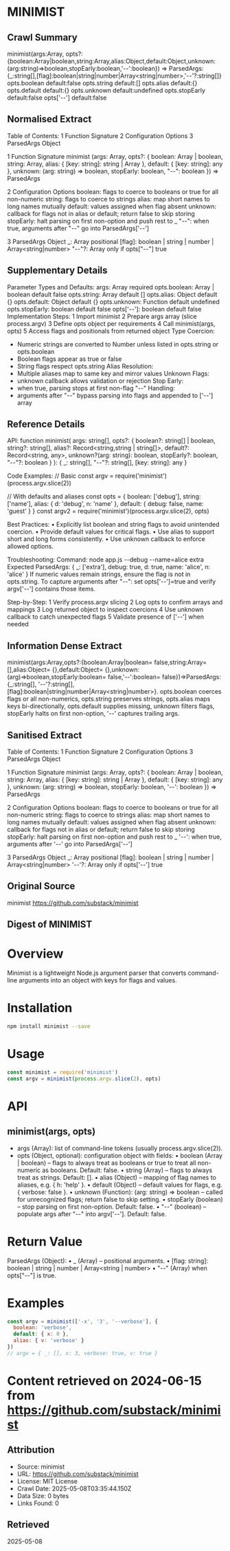 # MINIMIST

## Crawl Summary
minimist(args:Array<string>, opts?:{boolean:Array<string>|boolean,string:Array<string>,alias:Object,default:Object,unknown:(arg:string)=>boolean,stopEarly:boolean,'--':boolean}) => ParsedArgs:{_:string[],[flag]:boolean|string|number|Array<string|number>,'--'?:string[]}  opts.boolean default:false opts.string default:[] opts.alias default:{} opts.default default:{} opts.unknown default:undefined opts.stopEarly default:false opts['--'] default:false

## Normalised Extract
Table of Contents:
1 Function Signature
2 Configuration Options
3 ParsedArgs Object

1 Function Signature
   minimist  (args: Array<string>, opts?: {
     boolean: Array<string> | boolean,
     string: Array<string>,
     alias: { [key: string]: string | Array<string> },
     default: { [key: string]: any },
     unknown: (arg: string) => boolean,
     stopEarly: boolean,
     "--": boolean
   }) => ParsedArgs

2 Configuration Options
   boolean: flags to coerce to booleans or true for all non-numeric
   string: flags to coerce to strings
   alias: map short names to long names mutually
   default: values assigned when flag absent
   unknown: callback for flags not in alias or default; return false to skip storing
   stopEarly: halt parsing on first non-option and push rest to _
   "--": when true, arguments after "--" go into ParsedArgs['--']

3 ParsedArgs Object
   _: Array<string> positional
   [flag]: boolean | string | number | Array<string|number>
   "--"?: Array<string> only if opts["--"] true

## Supplementary Details
Parameter Types and Defaults:
  args: Array<string> required
  opts.boolean: Array<string> | boolean default false
  opts.string: Array<string> default []
  opts.alias: Object default {}
  opts.default: Object default {}
  opts.unknown: Function default undefined
  opts.stopEarly: boolean default false
  opts['--']: boolean default false
Implementation Steps:
 1 Import minimist
 2 Prepare args array (slice process.argv)
 3 Define opts object per requirements
 4 Call minimist(args, opts)
 5 Access flags and positionals from returned object
Type Coercion:
 - Numeric strings are converted to Number unless listed in opts.string or opts.boolean
 - Boolean flags appear as true or false
 - String flags respect opts.string
Alias Resolution:
 - Multiple aliases map to same key and mirror values
Unknown Flags:
 - unknown callback allows validation or rejection
Stop Early:
 - when true, parsing stops at first non-flag
"--" Handling:
 - arguments after "--" bypass parsing into flags and appended to ['--'] array

## Reference Details
API:
  function minimist(
    args: string[],
    opts?: {
      boolean?: string[] | boolean,
      string?: string[],
      alias?: Record<string,string | string[]>,
      default?: Record<string, any>,
      unknown?(arg: string): boolean,
      stopEarly?: boolean,
      "--"?: boolean
    }
  ): {
    _: string[],
    "--"?: string[],
    [key: string]: any
  }

Code Examples:
  // Basic
  const argv = require('minimist')(process.argv.slice(2))

  // With defaults and aliases
  const opts = {
    boolean: ['debug'],
    string: ['name'],
    alias: { d: 'debug', n: 'name' },
    default: { debug: false, name: 'guest' }
  }
  const argv2 = require('minimist')(process.argv.slice(2), opts)

Best Practices:
  • Explicitly list boolean and string flags to avoid unintended coercion.
  • Provide default values for critical flags.
  • Use alias to support short and long forms consistently.
  • Use unknown callback to enforce allowed options.

Troubleshooting:
  Command: node app.js --debug --name=alice extra
  Expected ParsedArgs: { _: ['extra'], debug: true, d: true, name: 'alice', n: 'alice' }
  If numeric values remain strings, ensure the flag is not in opts.string.
  To capture arguments after "--": set opts['--']=true and verify argv['--'] contains those items.

Step-by-Step:
 1 Verify process.argv slicing
 2 Log opts to confirm arrays and mappings
 3 Log returned object to inspect coercions
 4 Use unknown callback to catch unexpected flags
 5 Validate presence of ['--'] when needed

## Information Dense Extract
minimist(args:Array<string>,opts?:{boolean:Array<string>|boolean= false,string:Array<string>= [],alias:Object= {},default:Object= {},unknown:(arg)=>boolean,stopEarly:boolean= false,'--':boolean= false})=>ParsedArgs:{_:string[], '--'?:string[],[flag]:boolean|string|number|Array<string|number>}. opts.boolean coerces flags or all non-numerics, opts.string preserves strings, opts.alias maps keys bi-directionally, opts.default supplies missing, unknown filters flags, stopEarly halts on first non-option, '--' captures trailing args.

## Sanitised Extract
Table of Contents:
1 Function Signature
2 Configuration Options
3 ParsedArgs Object

1 Function Signature
   minimist  (args: Array<string>, opts?: {
     boolean: Array<string> | boolean,
     string: Array<string>,
     alias: { [key: string]: string | Array<string> },
     default: { [key: string]: any },
     unknown: (arg: string) => boolean,
     stopEarly: boolean,
     '--': boolean
   }) => ParsedArgs

2 Configuration Options
   boolean: flags to coerce to booleans or true for all non-numeric
   string: flags to coerce to strings
   alias: map short names to long names mutually
   default: values assigned when flag absent
   unknown: callback for flags not in alias or default; return false to skip storing
   stopEarly: halt parsing on first non-option and push rest to _
   '--': when true, arguments after '--' go into ParsedArgs['--']

3 ParsedArgs Object
   _: Array<string> positional
   [flag]: boolean | string | number | Array<string|number>
   '--'?: Array<string> only if opts['--'] true

## Original Source
minimist
https://github.com/substack/minimist

## Digest of MINIMIST

# Overview
Minimist is a lightweight Node.js argument parser that converts command-line arguments into an object with keys for flags and values.

# Installation
```bash
npm install minimist --save
```

# Usage
```js
const minimist = require('minimist')
const argv = minimist(process.argv.slice(2), opts)
```

# API

## minimist(args, opts)
- args  (Array<string>): list of command-line tokens (usually process.argv.slice(2)).
- opts  (Object, optional): configuration object with fields:
  • boolean   (Array<string> | boolean) – flags to always treat as booleans or true to treat all non-numeric as booleans. Default: false.
  • string    (Array<string>) – flags to always treat as strings. Default: [].
  • alias     (Object) – mapping of flag names to aliases, e.g. { h: 'help' }.
  • default   (Object) – default values for flags, e.g. { verbose: false }.
  • unknown   (Function): (arg: string) => boolean – called for unrecognized flags; return false to skip setting.
  • stopEarly (boolean) – stop parsing on first non-option. Default: false.
  • "--"     (boolean) – populate args after "--" into argv['--']. Default: false.

# Return Value
ParsedArgs (Object):
  • _ (Array<string>) – positional arguments.
  • [flag: string]: boolean | string | number | Array<string | number>
  • "--" (Array<string>) when opts["--"] is true.

# Examples
```js
const argv = minimist(['-x', '3', '--verbose'], {
  boolean: 'verbose',
  default: { x: 0 },
  alias: { v: 'verbose' }
})
// argv = { _: [], x: 3, verbose: true, v: true }
```

# Content retrieved on 2024-06-15 from https://github.com/substack/minimist

## Attribution
- Source: minimist
- URL: https://github.com/substack/minimist
- License: MIT License
- Crawl Date: 2025-05-08T03:35:44.150Z
- Data Size: 0 bytes
- Links Found: 0

## Retrieved
2025-05-08
